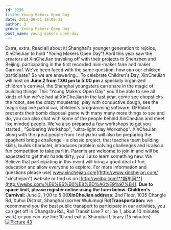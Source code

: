 ```yaml
---
id: 3256
title: Young Makers Open Day
date: 2012-06-01 16:06:31
author: 3
group: Young Makers Open Day
post_name: young-makers-open-day
---
```


Extra, extra, Read all about it! Shanghai's younger generation to rejoice, XinCheJian to hold "Young Makers Open Day"! April this year saw the creators at XinCheJian traveling off with their projects to Shenzhen and Beijing, participating in the first recorded mini-maker faire and maker Carnival. We've been faced with the same question: how can our children participate? So we are answering... To celebrate Children's Day, XinCheJian will host on **June 2 from 1:00 pm to 5:00 pm** a specially organized children's carnival, the Shanghai youngsters can share in the magic of building things! This "Young Makers Open Day" you'll be able to see all kinds of fun we've had at XinCheJian in the last year, come see chopsticks the robot, see the crazy mousetrap, play with conductive dough, see the magic cap line patrol car, children's programming software, DFRobot presents their bomb disposal game with many many more things to see and do, you can also chat with some of the people behind XinCheJian and meet like minded people. We've also prepared a few workshops to get you started , "Soldering Workshop", "ultra-light clay Workshop". XinCheJian along with the great people from Techyizhu will also be preparing the spaghetti bridge challenge - a classic project, that teaches team building skills, builds character, introduces problem solving challenges and is also a fun competition to take part in. Parents are welcome to join in and will be expected to get their hands dirty, you'll also learn something new. We Believe that participating in this event will bring a good deal of fun, education and allow everyone to explore. For more information and questions please use[ www.xinchejian.com](http://www.xinchejian.com/ "xinchejian") website or find us on [http://weibo.com/**新车间**](http://weibo.com/%E6%96%B0%E8%BD%A6%E9%97%B4). **Due to space limit, please register online using the form below.** **Children's Carnival:** June 2, 1:00 to 5:00**XinCheJian address:** 2nd Floor, 1035 Changle Rd, Xuhui District, Shanghai (corner Wulumuqi Rd)**Transportation:** we recommend you the best public transport to participate in our activities, you can get off in Changshu Rd., Rail Transit Line 7 or line 1, about 10 minutes walk) or you can use line 10 and exit at Shanghai Library (15 minutes)[![](http://139.162.84.35/wp-content/uploads/2012/05/Picture-43.png "Picture 43")](http://139.162.84.35/wp-content/uploads/2012/05/Picture-43.png)